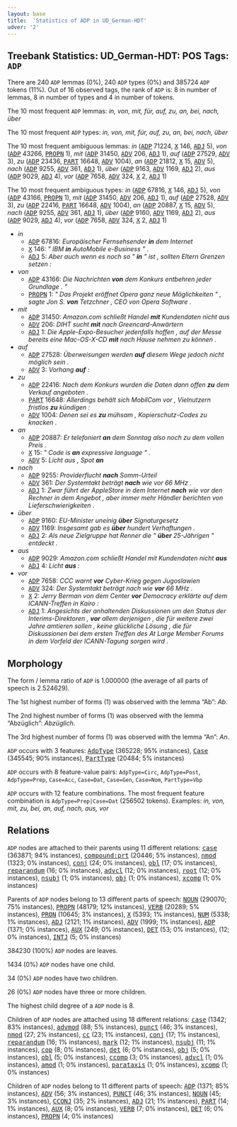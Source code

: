 ```yaml
---
layout: base
title:  'Statistics of ADP in UD_German-HDT'
udver: '2'
---
```


## Treebank Statistics: UD_German-HDT: POS Tags: `ADP`

There are 240 `ADP` lemmas (0%), 240 `ADP` types (0%) and 385724 `ADP` tokens (11%).
Out of 16 observed tags, the rank of `ADP` is: 8 in number of lemmas, 8 in number of types and 4 in number of tokens.

The 10 most frequent `ADP` lemmas: <em>in, von, mit, für, auf, zu, an, bei, nach, über</em>

The 10 most frequent `ADP` types:  <em>in, von, mit, für, auf, zu, an, bei, nach, über</em>

The 10 most frequent ambiguous lemmas: <em>in</em> (<tt><a href="de_hdt-pos-ADP.html">ADP</a></tt> 71224, <tt><a href="de_hdt-pos-X.html">X</a></tt> 146, <tt><a href="de_hdt-pos-ADJ.html">ADJ</a></tt> 5), <em>von</em> (<tt><a href="de_hdt-pos-ADP.html">ADP</a></tt> 43266, <tt><a href="de_hdt-pos-PROPN.html">PROPN</a></tt> 1), <em>mit</em> (<tt><a href="de_hdt-pos-ADP.html">ADP</a></tt> 31450, <tt><a href="de_hdt-pos-ADV.html">ADV</a></tt> 206, <tt><a href="de_hdt-pos-ADJ.html">ADJ</a></tt> 1), <em>auf</em> (<tt><a href="de_hdt-pos-ADP.html">ADP</a></tt> 27529, <tt><a href="de_hdt-pos-ADV.html">ADV</a></tt> 3), <em>zu</em> (<tt><a href="de_hdt-pos-ADP.html">ADP</a></tt> 23436, <tt><a href="de_hdt-pos-PART.html">PART</a></tt> 16648, <tt><a href="de_hdt-pos-ADV.html">ADV</a></tt> 1004), <em>an</em> (<tt><a href="de_hdt-pos-ADP.html">ADP</a></tt> 21812, <tt><a href="de_hdt-pos-X.html">X</a></tt> 15, <tt><a href="de_hdt-pos-ADV.html">ADV</a></tt> 5), <em>nach</em> (<tt><a href="de_hdt-pos-ADP.html">ADP</a></tt> 9255, <tt><a href="de_hdt-pos-ADV.html">ADV</a></tt> 361, <tt><a href="de_hdt-pos-ADJ.html">ADJ</a></tt> 1), <em>über</em> (<tt><a href="de_hdt-pos-ADP.html">ADP</a></tt> 9163, <tt><a href="de_hdt-pos-ADV.html">ADV</a></tt> 1169, <tt><a href="de_hdt-pos-ADJ.html">ADJ</a></tt> 2), <em>aus</em> (<tt><a href="de_hdt-pos-ADP.html">ADP</a></tt> 9029, <tt><a href="de_hdt-pos-ADJ.html">ADJ</a></tt> 4), <em>vor</em> (<tt><a href="de_hdt-pos-ADP.html">ADP</a></tt> 7658, <tt><a href="de_hdt-pos-ADV.html">ADV</a></tt> 324, <tt><a href="de_hdt-pos-X.html">X</a></tt> 2, <tt><a href="de_hdt-pos-ADJ.html">ADJ</a></tt> 1)

The 10 most frequent ambiguous types:  <em>in</em> (<tt><a href="de_hdt-pos-ADP.html">ADP</a></tt> 67816, <tt><a href="de_hdt-pos-X.html">X</a></tt> 146, <tt><a href="de_hdt-pos-ADJ.html">ADJ</a></tt> 5), <em>von</em> (<tt><a href="de_hdt-pos-ADP.html">ADP</a></tt> 43166, <tt><a href="de_hdt-pos-PROPN.html">PROPN</a></tt> 1), <em>mit</em> (<tt><a href="de_hdt-pos-ADP.html">ADP</a></tt> 31450, <tt><a href="de_hdt-pos-ADV.html">ADV</a></tt> 206, <tt><a href="de_hdt-pos-ADJ.html">ADJ</a></tt> 1), <em>auf</em> (<tt><a href="de_hdt-pos-ADP.html">ADP</a></tt> 27528, <tt><a href="de_hdt-pos-ADV.html">ADV</a></tt> 3), <em>zu</em> (<tt><a href="de_hdt-pos-ADP.html">ADP</a></tt> 22416, <tt><a href="de_hdt-pos-PART.html">PART</a></tt> 16648, <tt><a href="de_hdt-pos-ADV.html">ADV</a></tt> 1004), <em>an</em> (<tt><a href="de_hdt-pos-ADP.html">ADP</a></tt> 20887, <tt><a href="de_hdt-pos-X.html">X</a></tt> 15, <tt><a href="de_hdt-pos-ADV.html">ADV</a></tt> 5), <em>nach</em> (<tt><a href="de_hdt-pos-ADP.html">ADP</a></tt> 9255, <tt><a href="de_hdt-pos-ADV.html">ADV</a></tt> 361, <tt><a href="de_hdt-pos-ADJ.html">ADJ</a></tt> 1), <em>über</em> (<tt><a href="de_hdt-pos-ADP.html">ADP</a></tt> 9160, <tt><a href="de_hdt-pos-ADV.html">ADV</a></tt> 1169, <tt><a href="de_hdt-pos-ADJ.html">ADJ</a></tt> 2), <em>aus</em> (<tt><a href="de_hdt-pos-ADP.html">ADP</a></tt> 9029, <tt><a href="de_hdt-pos-ADJ.html">ADJ</a></tt> 4), <em>vor</em> (<tt><a href="de_hdt-pos-ADP.html">ADP</a></tt> 7658, <tt><a href="de_hdt-pos-ADV.html">ADV</a></tt> 324, <tt><a href="de_hdt-pos-X.html">X</a></tt> 2, <tt><a href="de_hdt-pos-ADJ.html">ADJ</a></tt> 1)


* <em>in</em>
  * <tt><a href="de_hdt-pos-ADP.html">ADP</a></tt> 67816: <em>Europäischer Fernsehsender <b>in</b> dem Internet</em>
  * <tt><a href="de_hdt-pos-X.html">X</a></tt> 146: <em>" IBM <b>in</b> AutoMobile e-Business " .</em>
  * <tt><a href="de_hdt-pos-ADJ.html">ADJ</a></tt> 5: <em>Aber auch wenn es noch so " <b>in</b> " ist , sollten Eltern Grenzen setzen :</em>
* <em>von</em>
  * <tt><a href="de_hdt-pos-ADP.html">ADP</a></tt> 43166: <em>Die Nachrichten <b>von</b> dem Konkurs entbehren jeder Grundlage . "</em>
  * <tt><a href="de_hdt-pos-PROPN.html">PROPN</a></tt> 1: <em>" Das Projekt eröffnet Opera ganz neue Möglichkeiten " , sagte Jon S. <b>von</b> Tetzchner , CEO von Opera Software .</em>
* <em>mit</em>
  * <tt><a href="de_hdt-pos-ADP.html">ADP</a></tt> 31450: <em>Amazon.com schließt Handel <b>mit</b> Kundendaten nicht aus</em>
  * <tt><a href="de_hdt-pos-ADV.html">ADV</a></tt> 206: <em>DIHT sucht <b>mit</b> nach Greencard-Anwärtern</em>
  * <tt><a href="de_hdt-pos-ADJ.html">ADJ</a></tt> 1: <em>Die Apple-Expo-Besucher jedenfalls hoffen , auf der Messe bereits eine Mac-OS-X-CD <b>mit</b> nach Hause nehmen zu können .</em>
* <em>auf</em>
  * <tt><a href="de_hdt-pos-ADP.html">ADP</a></tt> 27528: <em>Überweisungen werden <b>auf</b> diesem Wege jedoch nicht möglich sein .</em>
  * <tt><a href="de_hdt-pos-ADV.html">ADV</a></tt> 3: <em>Vorhang <b>auf</b> :</em>
* <em>zu</em>
  * <tt><a href="de_hdt-pos-ADP.html">ADP</a></tt> 22416: <em>Nach dem Konkurs wurden die Daten dann offen <b>zu</b> dem Verkauf angeboten .</em>
  * <tt><a href="de_hdt-pos-PART.html">PART</a></tt> 16648: <em>Allerdings behält sich MobilCom vor , Vielnutzern fristlos <b>zu</b> kündigen :</em>
  * <tt><a href="de_hdt-pos-ADV.html">ADV</a></tt> 1004: <em>Denen sei es <b>zu</b> mühsam , Kopierschutz-Codes zu knacken .</em>
* <em>an</em>
  * <tt><a href="de_hdt-pos-ADP.html">ADP</a></tt> 20887: <em>Er telefoniert <b>an</b> dem Sonntag also noch zu dem vollen Preis .</em>
  * <tt><a href="de_hdt-pos-X.html">X</a></tt> 15: <em>" Code is <b>an</b> expressive language " .</em>
  * <tt><a href="de_hdt-pos-ADV.html">ADV</a></tt> 5: <em>Licht aus , Spot <b>an</b></em>
* <em>nach</em>
  * <tt><a href="de_hdt-pos-ADP.html">ADP</a></tt> 9255: <em>Providerflucht <b>nach</b> Somm-Urteil</em>
  * <tt><a href="de_hdt-pos-ADV.html">ADV</a></tt> 361: <em>Der Systemtakt beträgt <b>nach</b> wie vor 66 MHz .</em>
  * <tt><a href="de_hdt-pos-ADJ.html">ADJ</a></tt> 1: <em>Zwar führt der AppleStore in dem Internet <b>nach</b> wie vor den Rechner in dem Angebot , aber immer mehr Händler berichten von Lieferschwierigkeiten .</em>
* <em>über</em>
  * <tt><a href="de_hdt-pos-ADP.html">ADP</a></tt> 9160: <em>EU-Minister uneinig <b>über</b> Signaturgesetz</em>
  * <tt><a href="de_hdt-pos-ADV.html">ADV</a></tt> 1169: <em>Insgesamt gab es <b>über</b> hundert Verhaftungen .</em>
  * <tt><a href="de_hdt-pos-ADJ.html">ADJ</a></tt> 2: <em>Als neue Zielgruppe hat Renner die " <b>über</b> 25-Jährigen " entdeckt .</em>
* <em>aus</em>
  * <tt><a href="de_hdt-pos-ADP.html">ADP</a></tt> 9029: <em>Amazon.com schließt Handel mit Kundendaten nicht <b>aus</b></em>
  * <tt><a href="de_hdt-pos-ADJ.html">ADJ</a></tt> 4: <em>Licht <b>aus</b> :</em>
* <em>vor</em>
  * <tt><a href="de_hdt-pos-ADP.html">ADP</a></tt> 7658: <em>CCC warnt <b>vor</b> Cyber-Krieg gegen Jugoslawien</em>
  * <tt><a href="de_hdt-pos-ADV.html">ADV</a></tt> 324: <em>Der Systemtakt beträgt nach wie <b>vor</b> 66 MHz .</em>
  * <tt><a href="de_hdt-pos-X.html">X</a></tt> 2: <em>Jerry Berman von dem Center <b>vor</b> Democracy erklärte auf dem ICANN-Treffen in Kairo :</em>
  * <tt><a href="de_hdt-pos-ADJ.html">ADJ</a></tt> 1: <em>Angesichts der anhaltenden Diskussionen um den Status der Interims-Direktoren , <b>vor</b> allem derjenigen , die für weitere zwei Jahre amtieren sollen , keine glückliche Lösung , die für Diskussionen bei dem ersten Treffen des At Large Member Forums in dem Vorfeld der ICANN-Tagung sorgen wird .</em>

## Morphology

The form / lemma ratio of `ADP` is 1.000000 (the average of all parts of speech is 2.524629).

The 1st highest number of forms (1) was observed with the lemma “Ab”: <em>Ab</em>.

The 2nd highest number of forms (1) was observed with the lemma “Abzüglich”: <em>Abzüglich</em>.

The 3rd highest number of forms (1) was observed with the lemma “An”: <em>An</em>.

`ADP` occurs with 3 features: <tt><a href="de_hdt-feat-AdpType.html">AdpType</a></tt> (365228; 95% instances), <tt><a href="de_hdt-feat-Case.html">Case</a></tt> (345545; 90% instances), <tt><a href="de_hdt-feat-PartType.html">PartType</a></tt> (20484; 5% instances)

`ADP` occurs with 8 feature-value pairs: `AdpType=Circ`, `AdpType=Post`, `AdpType=Prep`, `Case=Acc`, `Case=Dat`, `Case=Gen`, `Case=Nom`, `PartType=Vbp`

`ADP` occurs with 12 feature combinations.
The most frequent feature combination is `AdpType=Prep|Case=Dat` (256502 tokens).
Examples: <em>in, von, mit, zu, bei, an, auf, nach, aus, vor</em>


## Relations

`ADP` nodes are attached to their parents using 11 different relations: <tt><a href="de_hdt-dep-case.html">case</a></tt> (363871; 94% instances), <tt><a href="de_hdt-dep-compound-prt.html">compound:prt</a></tt> (20446; 5% instances), <tt><a href="de_hdt-dep-nmod.html">nmod</a></tt> (1323; 0% instances), <tt><a href="de_hdt-dep-conj.html">conj</a></tt> (24; 0% instances), <tt><a href="de_hdt-dep-obl.html">obl</a></tt> (17; 0% instances), <tt><a href="de_hdt-dep-reparandum.html">reparandum</a></tt> (16; 0% instances), <tt><a href="de_hdt-dep-advcl.html">advcl</a></tt> (12; 0% instances), <tt><a href="de_hdt-dep-root.html">root</a></tt> (12; 0% instances), <tt><a href="de_hdt-dep-nsubj.html">nsubj</a></tt> (1; 0% instances), <tt><a href="de_hdt-dep-obj.html">obj</a></tt> (1; 0% instances), <tt><a href="de_hdt-dep-xcomp.html">xcomp</a></tt> (1; 0% instances)

Parents of `ADP` nodes belong to 13 different parts of speech: <tt><a href="de_hdt-pos-NOUN.html">NOUN</a></tt> (290070; 75% instances), <tt><a href="de_hdt-pos-PROPN.html">PROPN</a></tt> (48179; 12% instances), <tt><a href="de_hdt-pos-VERB.html">VERB</a></tt> (20289; 5% instances), <tt><a href="de_hdt-pos-PRON.html">PRON</a></tt> (10645; 3% instances), <tt><a href="de_hdt-pos-X.html">X</a></tt> (5393; 1% instances), <tt><a href="de_hdt-pos-NUM.html">NUM</a></tt> (5338; 1% instances), <tt><a href="de_hdt-pos-ADJ.html">ADJ</a></tt> (2121; 1% instances), <tt><a href="de_hdt-pos-ADV.html">ADV</a></tt> (1999; 1% instances), <tt><a href="de_hdt-pos-ADP.html">ADP</a></tt> (1371; 0% instances), <tt><a href="de_hdt-pos-AUX.html">AUX</a></tt> (249; 0% instances), <tt><a href="de_hdt-pos-DET.html">DET</a></tt> (53; 0% instances),  (12; 0% instances), <tt><a href="de_hdt-pos-INTJ.html">INTJ</a></tt> (5; 0% instances)

384230 (100%) `ADP` nodes are leaves.

1434 (0%) `ADP` nodes have one child.

34 (0%) `ADP` nodes have two children.

26 (0%) `ADP` nodes have three or more children.

The highest child degree of a `ADP` node is 8.

Children of `ADP` nodes are attached using 18 different relations: <tt><a href="de_hdt-dep-case.html">case</a></tt> (1342; 83% instances), <tt><a href="de_hdt-dep-advmod.html">advmod</a></tt> (88; 5% instances), <tt><a href="de_hdt-dep-punct.html">punct</a></tt> (46; 3% instances), <tt><a href="de_hdt-dep-nmod.html">nmod</a></tt> (27; 2% instances), <tt><a href="de_hdt-dep-cc.html">cc</a></tt> (23; 1% instances), <tt><a href="de_hdt-dep-conj.html">conj</a></tt> (17; 1% instances), <tt><a href="de_hdt-dep-reparandum.html">reparandum</a></tt> (16; 1% instances), <tt><a href="de_hdt-dep-mark.html">mark</a></tt> (12; 1% instances), <tt><a href="de_hdt-dep-nsubj.html">nsubj</a></tt> (11; 1% instances), <tt><a href="de_hdt-dep-cop.html">cop</a></tt> (8; 0% instances), <tt><a href="de_hdt-dep-det.html">det</a></tt> (6; 0% instances), <tt><a href="de_hdt-dep-obj.html">obj</a></tt> (5; 0% instances), <tt><a href="de_hdt-dep-obl.html">obl</a></tt> (5; 0% instances), <tt><a href="de_hdt-dep-ccomp.html">ccomp</a></tt> (3; 0% instances), <tt><a href="de_hdt-dep-advcl.html">advcl</a></tt> (1; 0% instances), <tt><a href="de_hdt-dep-amod.html">amod</a></tt> (1; 0% instances), <tt><a href="de_hdt-dep-parataxis.html">parataxis</a></tt> (1; 0% instances), <tt><a href="de_hdt-dep-xcomp.html">xcomp</a></tt> (1; 0% instances)

Children of `ADP` nodes belong to 11 different parts of speech: <tt><a href="de_hdt-pos-ADP.html">ADP</a></tt> (1371; 85% instances), <tt><a href="de_hdt-pos-ADV.html">ADV</a></tt> (56; 3% instances), <tt><a href="de_hdt-pos-PUNCT.html">PUNCT</a></tt> (46; 3% instances), <tt><a href="de_hdt-pos-NOUN.html">NOUN</a></tt> (45; 3% instances), <tt><a href="de_hdt-pos-CCONJ.html">CCONJ</a></tt> (35; 2% instances), <tt><a href="de_hdt-pos-ADJ.html">ADJ</a></tt> (21; 1% instances), <tt><a href="de_hdt-pos-PART.html">PART</a></tt> (14; 1% instances), <tt><a href="de_hdt-pos-AUX.html">AUX</a></tt> (8; 0% instances), <tt><a href="de_hdt-pos-VERB.html">VERB</a></tt> (7; 0% instances), <tt><a href="de_hdt-pos-DET.html">DET</a></tt> (6; 0% instances), <tt><a href="de_hdt-pos-PROPN.html">PROPN</a></tt> (4; 0% instances)

